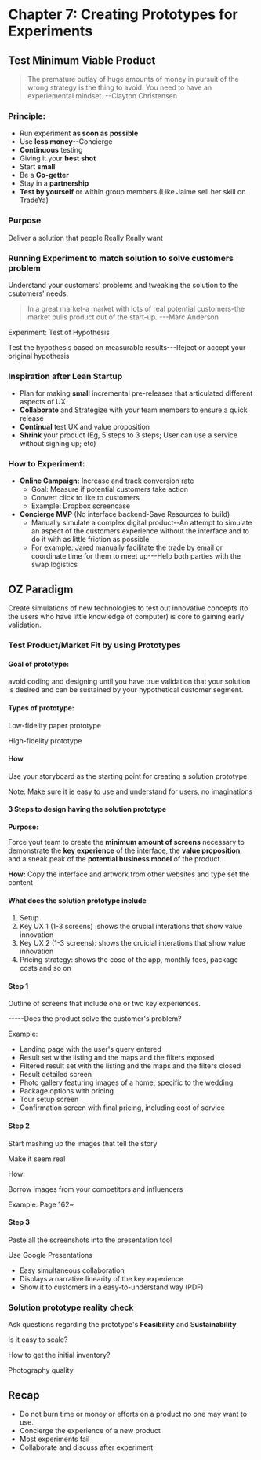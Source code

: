 # Chapter 7: Creating Prototypes for Experiments

## Test Minimum Viable Product

> The premature outlay of huge amounts of money in pursuit of the wrong strategy is the thing to avoid. You need to have an experiemental mindset. --Clayton Christensen

### Principle:

* Run experiment **as soon as possible**
* Use **less money**--Concierge 
* **Continuous** testing
* Giving it your **best shot**
* Start **small**
* Be a **Go-getter**
* Stay in a **partnership**
* **Test by yourself** or within group members \(Like Jaime sell her skill on TradeYa\)

### Purpose

Deliver a solution that people Really Really want

### Running Experiment to match solution to solve customers problem

Understand your customers' problems and tweaking the solution to the csutomers' needs.

> In a great market-a market with lots of real potential customers-the market pulls product out of the start-up. ---Marc Anderson

Experiment: Test of Hypothesis

Test the hypothesis based on measurable results---Reject or accept your original hypothesis

### Inspiration after Lean Startup

* Plan for making **small** incremental pre-releases that articulated different aspects of UX
* **Collaborate** and Strategize with your team members to ensure a quick release
* **Continual** test UX and value proposition
* **Shrink** your product \(Eg, 5 steps to 3 steps; User can use a service without signing up; etc\)

### How to Experiment:

* **Online Campaign:** Increase and track conversion rate
  * Goal: Measure if potential customers take action
  * Convert click to like to customers 
  * Example: Dropbox screencase
* **Concierge MVP** \(No interface backend-Save Resources to build\)
  * Manually simulate a complex digital product--An attempt to simulate an aspect of the customers experience without the interface and to do it with as little friction as possible
  * For example: Jared manually facilitate the trade by email or coordinate time for them to meet up---Help both parties with the swap logistics

## OZ Paradigm

Create simulations of new technologies to test out innovative concepts \(to the users who have little knowledge of computer\) is core to gaining early validation.

### Test Product/Market Fit by using Prototypes

#### Goal of prototype: 

avoid coding and designing until you have true validation that your solution is desired and can be sustained by your hypothetical customer segment.

#### Types of prototype:

Low-fidelity paper prototype

High-fidelity prototype

#### How

Use your storyboard as the starting point for creating a solution prototype 

Note: Make sure it ie easy to use and understand for users, no imaginations

#### 3 Steps to design having the solution prototype

**Purpose:**

Force yout team to create the **minimum amount of screens** necessary to demonstrate the **key experience** of the interface, the **value proposition**, and a sneak peak of the **potential business model** of the product.

**How:** Copy the interface and artwork from other websites and type set the content

#### What does the solution prototype include

1. Setup
2. Key UX 1 \(1-3 screens\) :shows the crucial interations that show value innovation
3. Key UX 2 \(1-3 screens\): shows the cruicial interations that show value innovation
4. Pricing strategy: shows the cose of the app, monthly fees, package costs and so on

#### Step 1

Outline of screens that include one or two key experiences.

-----Does the product solve the customer's problem?

Example:

* Landing page with the user's query entered
* Result set withe listing and the maps and the filters exposed
* Filtered result set with the listing and the maps and the filters closed
* Result detailed screen
* Photo gallery featuring images of a home, specific to the wedding
* Package options with pricing
* Tour setup screen
* Confirmation screen with final pricing, including cost of service

#### Step 2 

Start mashing up the images that tell the story

Make it seem real

How:

Borrow images from your competitors and influencers

Example: Page 162~

#### Step 3 

Paste all the screenshots into the presentation tool

Use Google Presentations 

* Easy simultaneous collaboration
* Displays a narrative  linearity of the key experience
* Show it to customers in a easy-to-understand way \(PDF\)

### Solution prototype reality check

Ask questions regarding the prototype's **Feasibility** and S**ustainability**

Is it easy to scale?

How to get the initial inventory?

Photography quality

## **Recap**

* Do not burn time or money or efforts on a product no one may want to use.
* Concierge the experience of a new product
* Most experiments fail
* Collaborate and discuss after experiment 

